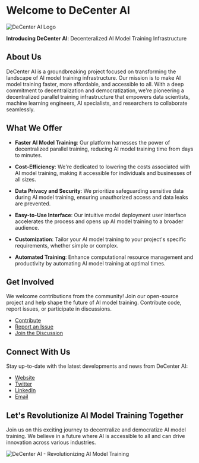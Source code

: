 
# Welcome to DeCenter AI

![DeCenter AI Logo](https://github.com/DeCenter-AI/.github/assets/131058062/7fceb64d-f875-4d08-b13e-aff561aab234)


**Introducing DeCenter AI**: Decenteralized AI Model Training Infrastructure

## About Us

DeCenter AI is a groundbreaking project focused on transforming the landscape of AI model training infrastructure. Our mission is to make AI model training faster, more affordable, and accessible to all. With a deep commitment to decentralization and democratization, we're pioneering a decentralized parallel training infrastructure that empowers data scientists, machine learning engineers, AI specialists, and researchers to collaborate seamlessly.

## What We Offer

- **Faster AI Model Training**: Our platform harnesses the power of decentralized parallel training, reducing AI model training time from days to minutes.

- **Cost-Efficiency**: We're dedicated to lowering the costs associated with AI model training, making it accessible for individuals and businesses of all sizes.

- **Data Privacy and Security**: We prioritize safeguarding sensitive data during AI model training, ensuring unauthorized access and data leaks are prevented.

- **Easy-to-Use Interface**: Our intuitive model deployment user interface accelerates the process and opens up AI model training to a broader audience.

- **Customization**: Tailor your AI model training to your project's specific requirements, whether simple or complex.

- **Automated Training**: Enhance computational resource management and productivity by automating AI model training at optimal times.

## Get Involved

We welcome contributions from the community! Join our open-source project and help shape the future of AI model training. Contribute code, report issues, or participate in discussions.

- [Contribute](https://github.com/DeCenter-AI/decenter-ai.streamlit.app/blob/main/README.md#contributors)
- [Report an Issue](https://github.com/DeCenter-AI/decenter-ai.streamlit.app/issues/new?assignees=&labels=bug&projects=&template=00-bug.md&title=bug%3A++)
- [Join the Discussion](https://t.me/decenteraicomchat)

## Connect With Us

Stay up-to-date with the latest developments and news from DeCenter AI:

- [Website](https://decentera.comi)
- [Twitter](https://twitter.com/decenteraicom)
- [LinkedIn](https://www.linkedin.com/company/decenter-ai)
- [Email](mailto:admin@decenterai.com)

## Let's Revolutionize AI Model Training Together

Join us on this exciting journey to decentralize and democratize AI model training. We believe in a future where AI is accessible to all and can drive innovation across various industries.

![DeCenter AI - Revolutionizing AI Model Training](https://github.com/DeCenter-AI/.github/assets/131058062/c39ed1ce-14d8-4f94-8059-6d5f3a633962)

